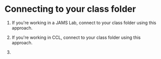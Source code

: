 # Connecting to your class folder

1. If you're working in a JAMS Lab, connect to your class folder using this approach.

2. If you're working in CCL, connect to your class folder using this approach.

3. 

